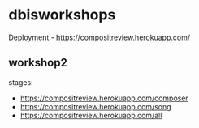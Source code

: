 # dbisworkshops

Deployment - https://compositreview.herokuapp.com/

## workshop2
stages:
* https://compositreview.herokuapp.com/composer
* https://compositreview.herokuapp.com/song
* https://compositreview.herokuapp.com/all
